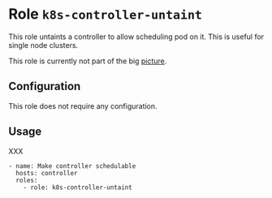 # Role `k8s-controller-untaint`

This role untaints a controller to allow scheduling pod on it. This is useful for single node clusters.

This role is currently not part of the big [picture](../../docs/roles.md).

## Configuration

This role does not require any configuration.

## Usage

XXX

```ansible
- name: Make controller schedulable
  hosts: controller
  roles:
    - role: k8s-controller-untaint
```
